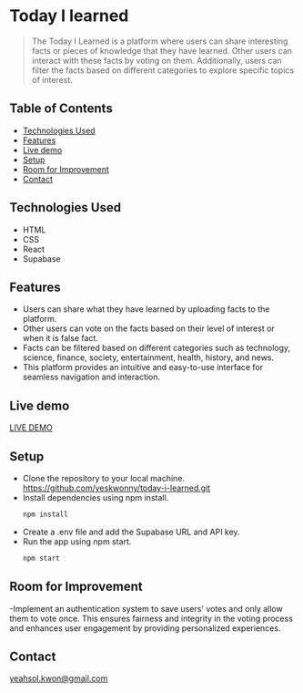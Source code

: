 # Today I learned

> The Today I Learned is a platform where users can share interesting facts or pieces of knowledge that they have learned. 
> Other users can interact with these facts by voting on them.
> Additionally, users can filter the facts based on different categories to explore specific topics of interest.

## Table of Contents

- [Technologies Used](#technologies-used)
- [Features](#features)
- [Live demo](#live-demo)
- [Setup](#setup)
- [Room for Improvement](#room-for-improvement)
- [Contact](#contact)
<!-- * [License](#license) -->



## Technologies Used
- HTML
- CSS
- React
- Supabase
  

## Features
- Users can share what they have learned by uploading facts to the platform.
- Other users can vote on the facts based on their level of interest or when it is false fact.
- Facts can be filtered based on different categories such as technology, science, finance, society, entertainment, health, history, and news.
- This platform provides an intuitive and easy-to-use interface for seamless navigation and interaction.

## Live demo
[LIVE DEMO](https://what-i-learned.netlify.app/)


<!-- If you have screenshots you'd like to share, include them here. -->

## Setup

- Clone the repository to your local machine.
   https://github.com/yeskwonny/today-i-learned.git
- Install dependencies using npm install.
   ```bash
   npm install
   ```
- Create a .env file and add the Supabase URL and API key.
- Run the app using npm start.
   ```bash
   npm start
   ```
  
## Room for Improvement
-Implement an authentication system to save users' votes and only allow them to vote once. This ensures fairness and integrity in the voting process and enhances user engagement by providing personalized experiences.

  


## Contact

yeahsol.kwon@gmail.com

